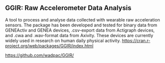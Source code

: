 GGIR: Raw Accelerometer Data Analysis
---

A tool to process and analyse data collected with wearable raw acceleration sensors.
The package has been developed and tested for binary data from GENEActiv and GENEA devices,
.csv-export data from Actigraph devices, and .cwa and .wav-format data from Axivity.
These devices are currently widely used in research on human daily physical activity.
https://cran.r-project.org/web/packages/GGIR/index.html


https://github.com/wadpac/GGIR/
